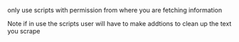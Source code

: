  only use scripts with permission from where you are fetching information

Note if in use the scripts user will have to make addtions to clean up the text you scrape
